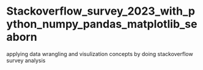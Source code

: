# Stackoverflow_survey_2023_with_python_numpy_pandas_matplotlib_seaborn
applying data wrangling and visulization concepts by doing stackoverflow survey analysis
